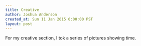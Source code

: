 ```yaml
---
title: Creative
author: Joshua Anderson
created_at: Sun 11 Jan 2015 0:00:00 PST
layout: post
---
```


For my creative section, I tok a series of pictures showing time.

<img class="post-image" src="https://s3.amazonaws.com/xatigo/flower-drooping.jpg" alt="">

<img class="post-image" src="https://s3.amazonaws.com/xatigo/flower-on-tree.jpg" alt="">

<img class="post-image" src="https://s3.amazonaws.com/xatigo/plant-in-crack.jpg" alt="">

<img class="post-image" src="https://s3.amazonaws.com/xatigo/road-time.jpg" alt="">
